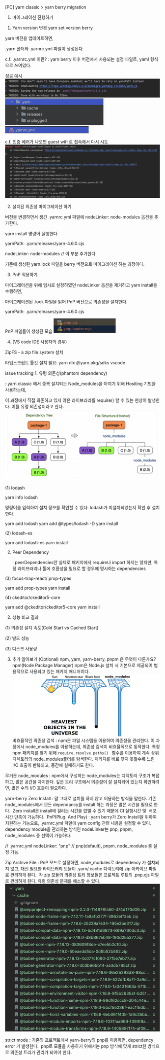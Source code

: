 
[PC] yarn classic > yarn berry migration

1) 마이그레이션 진행하기
1. Yarn version 변경
   yarn set version berry

yarn 버전을 업데이트하면, 

.yarn 폴더와 .yarnrc.yml 파일이 생성된다.




c.f. .yarnrc.yml 이란?
: yarn berry 이후 버전에서 사용되는 설정 파일로, yaml 형식으로 쓰여있다.







성공 예시
![img.png](img.png)
![img_1.png](img_1.png)
![img_2.png](img_2.png)








c.f. 인증 에러가 나오면 guest wifi 로 접속해서 다시 시도
![img_3.png](img_3.png)



2. 설치된 의존성 마이그레이션 하기

버전을 변경하면서 생긴 .yarnrc.yml 파일에 nodeLinker: node-modules 옵션을 추가한다.

yarn install 명령어 실행한다.

yarnPath: .yarn/releases/yarn-4.6.0.cjs

nodeLinker: node-modules // 이 부분 추가한다



기존에 생성된 yarn.lock 파일을 berry 버전으로 마이그레이션 하는 과정이다.







3. PnP 적용하기

마이그레이션을 위해 임시로 설정하였던 nodeLinker 옵션을 제거하고 yarn install을 수행하면,

마이그레이션된 .lock 파일을 읽어 PnP 버전으로 의존성을 설치한다.




yarnPath: .yarn/releases/yarn-4.6.0.cjs




PnP 파일들이 생성된 모습
![img_4.png](img_4.png)



4. (VS code IDE 사용자의 경우)

ZipFS - a zip file system 설치

타입스크립트 툴킷 설치 필요: yarn dlx @yarn pkg/sdks vscode







issue tracking
1. 유령 의존성(phantom dependency)

: yarn classic 에서 중복 설치되는 Node_modules을 아끼기 위해 Hositing 기법을 사용하는데,

이 과정에서 직접 의존하고 있지 않은 라이브러리를 require() 할 수 있는 현상이 발생한다. 이를 유령 의존성이라고 한다.
![img_5.png](img_5.png)





(1) lodash

yarn info lodash

명령어를 입력하여 설치 정보를 확인할 수 있다. lodash가 미설치되었는지 확인 후 설치한다.




yarn add lodash
yarn add @types/lodash -D
yarn install




(2) lodash-es

yarn add lodash-es
yarn install




2. Peer Dependency

   : peerDependencies란 실제로 패키지에서 require나 import 하지는 않지만, 특정 라이브러리나 툴에 호환성을 필요로 할 경우에 명시하는 dependencies

(3) focus-trap-react/ prop-types

yarn add prop-types
yarn install




(4) ckeditor/ckeditor5-core

yarn add @ckeditor/ckeditor5-core
yarn install







2) 성능 비교 결과




(1) 의존성 설치 속도(Cold Start vs Cached Start)




(2) 빌드 성능




(3) 디스크 사용량







3) 추가 알아보기 (Optional)
   npm, yarn, yarn-berry, pnpm 은 무엇이 다른가요?
   npm(Node Package Manager)
   npm은 Node.js 설치 시 기본으로 제공되어 범용적으로 사용되고 있는 패키지 매니저이다. 
![img_6.png](img_6.png)
비효율적인 의존성 검색
: npm은 파일 시스템을 이용하여 의존성을 관리한다. 이 과정에서 node_modules를 이용하는데, 의존성 검색이 비효율적으로 동작한다.
특정 npm 패키지를 찾기 위해 `require.resolve.paths() ` 함수를 이용하여 계속 상위 디렉토리의 node_modules폴더를 탐색한다.
패키지를 바로 찾지 못할수록 느린 I/O 호출이 반복되고, 중간에 실패하기도 한다.


무거운 node_modules
: npm에서 구성하는 node_modules는 디렉토리 구조가 복잡하고, 많은 공간을 차지한다.
깊은 트리 구조에서 의존성이 잘 설치되어 있는지 확인하려면, 많은 수의 I/O 호출이 필요하다. 


yarn-berry
Zero Install
: 말 그대로 설치를 하지 않고 이용하는 방식을 말한다. 기존 node_modules에서 모든 dependancy를 install 하는 과정은 많은 시간을 필요로 한다. 
Zero install은 install에 걸리는 시간을 없앨 수 있기 때문에 CI 실행시간 및  배포 시간 단축이 가능하다. 
PnP(Plug  And Play)
: yarn berry가 Zero Install을 위하여 지원하는 기능으로, .yarnrc.yml 파일에 yarn config 관련 내용을 설정할 수 있다. 
dependency module을 관리하는 방식인 nodeLinker는 pnp, pnpm, node_modules 중 선택이 가능하다.


// .yarnrc.yml
nodeLinker: "pnp" // pnp(default), pnpm, node_modules 중 설정 가능.




Zip Archive File
: PnP 모드로 설정하면, node_modules로 dependency 가 설치되지 않고, 대신 필요한 라이브러리 모듈이 .yarn/.cache 디렉토리에 zip 아카이브 파일로 관리하게 된다. 
각 zip 모듈의 의존성 트리 정보들은 프로젝트 루트의 .pnp.cjs 파일로 관리하게 된다.
유령 의존성 문제를 해소할 수 있다.
![img_7.png](img_7.png)

strict mode
: 기존의 프로젝트에서 yarn-berry의 pnp를 이용하면, dependency error 가 발생한다. 
pnp로 모듈을 사용하기 위해서는 pnp 방식에 맞게 strict한 방식으로 의존성 트리가 관리가 되어야 한다. 


